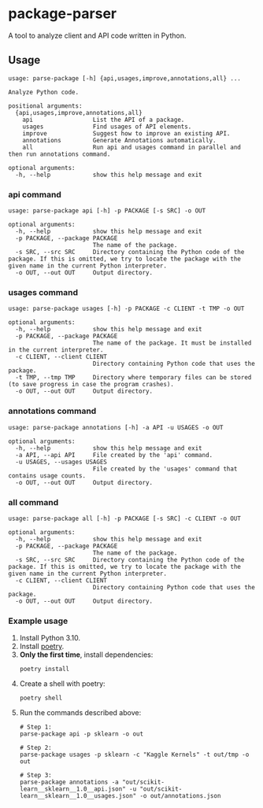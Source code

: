 # package-parser

A tool to analyze client and API code written in Python.

## Usage

```text
usage: parse-package [-h] {api,usages,improve,annotations,all} ...

Analyze Python code.

positional arguments:
  {api,usages,improve,annotations,all}
    api                 List the API of a package.
    usages              Find usages of API elements.
    improve             Suggest how to improve an existing API.
    annotations         Generate Annotations automatically.
    all                 Run api and usages command in parallel and then run annotations command.

optional arguments:
  -h, --help            show this help message and exit
```

### api command

```text
usage: parse-package api [-h] -p PACKAGE [-s SRC] -o OUT

optional arguments:
  -h, --help            show this help message and exit
  -p PACKAGE, --package PACKAGE
                        The name of the package.
  -s SRC, --src SRC     Directory containing the Python code of the package. If this is omitted, we try to locate the package with the given name in the current Python interpreter.
  -o OUT, --out OUT     Output directory.
```

### usages command

```text
usage: parse-package usages [-h] -p PACKAGE -c CLIENT -t TMP -o OUT

optional arguments:
  -h, --help            show this help message and exit
  -p PACKAGE, --package PACKAGE
                        The name of the package. It must be installed in the current interpreter.
  -c CLIENT, --client CLIENT
                        Directory containing Python code that uses the package.
  -t TMP, --tmp TMP     Directory where temporary files can be stored (to save progress in case the program crashes).
  -o OUT, --out OUT     Output directory.
```

### annotations command

```text
usage: parse-package annotations [-h] -a API -u USAGES -o OUT

optional arguments:
  -h, --help            show this help message and exit
  -a API, --api API     File created by the 'api' command.
  -u USAGES, --usages USAGES
                        File created by the 'usages' command that contains usage counts.
  -o OUT, --out OUT     Output directory.
```

### all command

```text
usage: parse-package all [-h] -p PACKAGE [-s SRC] -c CLIENT -o OUT

optional arguments:
  -h, --help            show this help message and exit
  -p PACKAGE, --package PACKAGE
                        The name of the package.
  -s SRC, --src SRC     Directory containing the Python code of the package. If this is omitted, we try to locate the package with the given name in the current Python interpreter.
  -c CLIENT, --client CLIENT
                        Directory containing Python code that uses the package.
  -o OUT, --out OUT     Output directory.
```

### Example usage

1. Install Python 3.10.
1. Install [poetry](https://python-poetry.org/docs/master/#installation).
1. **Only the first time**, install dependencies:
    ```shell
    poetry install
    ```
1. Create a shell with poetry:
    ```shell
    poetry shell
    ```
1. Run the commands described above:
    ```shell
    # Step 1:
    parse-package api -p sklearn -o out

    # Step 2:
    parse-package usages -p sklearn -c "Kaggle Kernels" -t out/tmp -o out

    # Step 3:
    parse-package annotations -a "out/scikit-learn__sklearn__1.0__api.json" -u "out/scikit-learn__sklearn__1.0__usages.json" -o out/annotations.json
    ```
